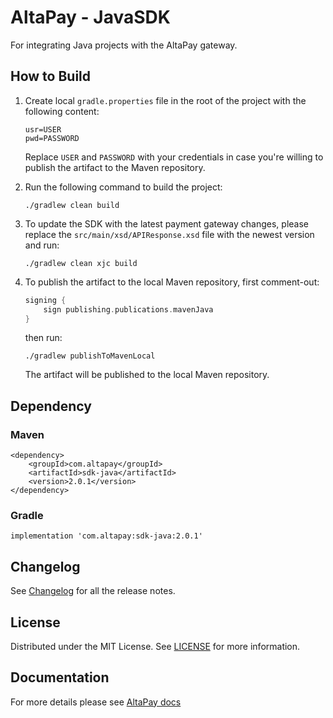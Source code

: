 
# AltaPay - JavaSDK

For integrating Java projects with the AltaPay gateway.

## How to Build

1. Create local `gradle.properties` file in the root of the project with the following content:

    ```properties
    usr=USER
    pwd=PASSWORD
    ```
    
    Replace `USER` and `PASSWORD` with your credentials in case you're willing to publish the artifact to the Maven repository.

2. Run the following command to build the project:

    ```shell
    ./gradlew clean build
    ```
   
3. To update the SDK with the latest payment gateway changes, please replace the `src/main/xsd/APIResponse.xsd` file with the newest version and run:

    ```shell
    ./gradlew clean xjc build
    ```

4. To publish the artifact to the local Maven repository, first comment-out:

   ```gradle
   signing {
       sign publishing.publications.mavenJava
   }
   ```
   
   then run:

    ```shell
    ./gradlew publishToMavenLocal
    ```

    The artifact will be published to the local Maven repository.

## Dependency

### Maven

    <dependency>
        <groupId>com.altapay</groupId>
        <artifactId>sdk-java</artifactId>
        <version>2.0.1</version>
    </dependency>

### Gradle

    implementation 'com.altapay:sdk-java:2.0.1'

## Changelog

See [Changelog](CHANGELOG.md) for all the release notes.

## License

Distributed under the MIT License. See [LICENSE](LICENSE) for more information.

## Documentation

For more details please see [AltaPay docs](https://documentation.altapay.com/)
